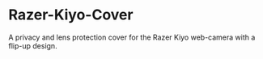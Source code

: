# Razer-Kiyo-Cover
  A privacy and lens protection cover for the Razer Kiyo web-camera with a flip-up design.
